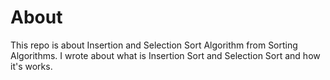 # About
This repo is about Insertion and Selection Sort Algorithm from Sorting Algorithms. 
I wrote about what is Insertion Sort and Selection Sort and how it's works.